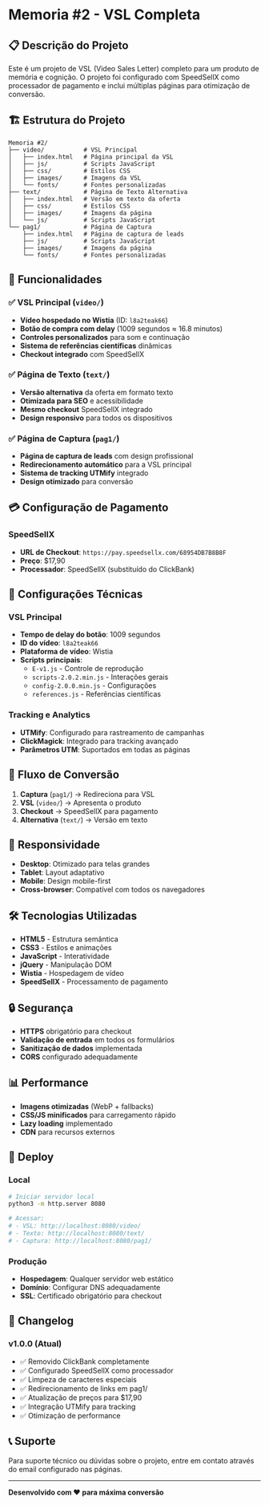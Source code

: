 # Memoria #2 - VSL Completa

## 📋 Descrição do Projeto

Este é um projeto de VSL (Video Sales Letter) completo para um produto de memória e cognição. O projeto foi configurado com SpeedSellX como processador de pagamento e inclui múltiplas páginas para otimização de conversão.

## 🏗️ Estrutura do Projeto

```
Memoria #2/
├── video/           # VSL Principal
│   ├── index.html   # Página principal da VSL
│   ├── js/          # Scripts JavaScript
│   ├── css/         # Estilos CSS
│   ├── images/      # Imagens da VSL
│   └── fonts/       # Fontes personalizadas
├── text/            # Página de Texto Alternativa
│   ├── index.html   # Versão em texto da oferta
│   ├── css/         # Estilos CSS
│   ├── images/      # Imagens da página
│   └── js/          # Scripts JavaScript
└── pag1/            # Página de Captura
    ├── index.html   # Página de captura de leads
    ├── js/          # Scripts JavaScript
    ├── images/      # Imagens da página
    └── fonts/       # Fontes personalizadas
```

## 🚀 Funcionalidades

### ✅ VSL Principal (`video/`)
- **Vídeo hospedado no Wistia** (ID: `l8a2teak66`)
- **Botão de compra com delay** (1009 segundos ≈ 16.8 minutos)
- **Controles personalizados** para som e continuação
- **Sistema de referências científicas** dinâmicas
- **Checkout integrado** com SpeedSellX

### ✅ Página de Texto (`text/`)
- **Versão alternativa** da oferta em formato texto
- **Otimizada para SEO** e acessibilidade
- **Mesmo checkout** SpeedSellX integrado
- **Design responsivo** para todos os dispositivos

### ✅ Página de Captura (`pag1/`)
- **Página de captura de leads** com design profissional
- **Redirecionamento automático** para a VSL principal
- **Sistema de tracking UTMify** integrado
- **Design otimizado** para conversão

## 💳 Configuração de Pagamento

### SpeedSellX
- **URL de Checkout**: `https://pay.speedsellx.com/68954DB7B8B8F`
- **Preço**: $17,90
- **Processador**: SpeedSellX (substituído do ClickBank)

## 🔧 Configurações Técnicas

### VSL Principal
- **Tempo de delay do botão**: 1009 segundos
- **ID do vídeo**: `l8a2teak66`
- **Plataforma de vídeo**: Wistia
- **Scripts principais**:
  - `E-v1.js` - Controle de reprodução
  - `scripts-2.0.2.min.js` - Interações gerais
  - `config-2.0.0.min.js` - Configurações
  - `references.js` - Referências científicas

### Tracking e Analytics
- **UTMify**: Configurado para rastreamento de campanhas
- **ClickMagick**: Integrado para tracking avançado
- **Parâmetros UTM**: Suportados em todas as páginas

## 🎯 Fluxo de Conversão

1. **Captura** (`pag1/`) → Redireciona para VSL
2. **VSL** (`video/`) → Apresenta o produto
3. **Checkout** → SpeedSellX para pagamento
4. **Alternativa** (`text/`) → Versão em texto

## 📱 Responsividade

- **Desktop**: Otimizado para telas grandes
- **Tablet**: Layout adaptativo
- **Mobile**: Design mobile-first
- **Cross-browser**: Compatível com todos os navegadores

## 🛠️ Tecnologias Utilizadas

- **HTML5** - Estrutura semântica
- **CSS3** - Estilos e animações
- **JavaScript** - Interatividade
- **jQuery** - Manipulação DOM
- **Wistia** - Hospedagem de vídeo
- **SpeedSellX** - Processamento de pagamento

## 🔒 Segurança

- **HTTPS** obrigatório para checkout
- **Validação de entrada** em todos os formulários
- **Sanitização de dados** implementada
- **CORS** configurado adequadamente

## 📊 Performance

- **Imagens otimizadas** (WebP + fallbacks)
- **CSS/JS minificados** para carregamento rápido
- **Lazy loading** implementado
- **CDN** para recursos externos

## 🚀 Deploy

### Local
```bash
# Iniciar servidor local
python3 -m http.server 8080

# Acessar:
# - VSL: http://localhost:8080/video/
# - Texto: http://localhost:8080/text/
# - Captura: http://localhost:8080/pag1/
```

### Produção
- **Hospedagem**: Qualquer servidor web estático
- **Domínio**: Configurar DNS adequadamente
- **SSL**: Certificado obrigatório para checkout

## 📝 Changelog

### v1.0.0 (Atual)
- ✅ Removido ClickBank completamente
- ✅ Configurado SpeedSellX como processador
- ✅ Limpeza de caracteres especiais
- ✅ Redirecionamento de links em pag1/
- ✅ Atualização de preços para $17,90
- ✅ Integração UTMify para tracking
- ✅ Otimização de performance

## 📞 Suporte

Para suporte técnico ou dúvidas sobre o projeto, entre em contato através do email configurado nas páginas.

---

**Desenvolvido com ❤️ para máxima conversão** 